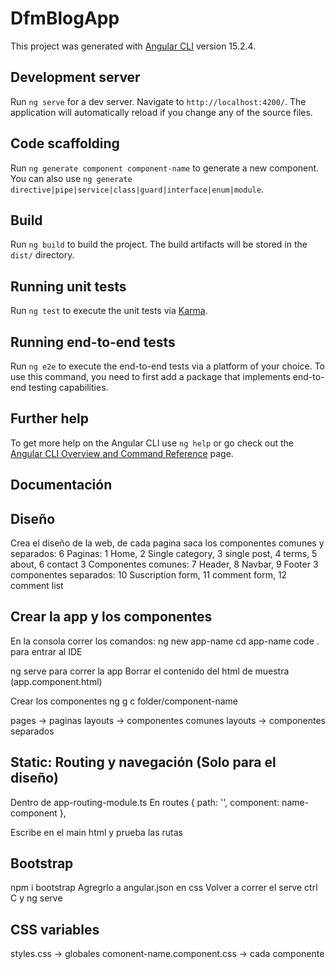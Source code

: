 # DfmBlogApp

This project was generated with [Angular CLI](https://github.com/angular/angular-cli) version 15.2.4.

## Development server

Run `ng serve` for a dev server. Navigate to `http://localhost:4200/`. The application will automatically reload if you change any of the source files.

## Code scaffolding

Run `ng generate component component-name` to generate a new component. You can also use `ng generate directive|pipe|service|class|guard|interface|enum|module`.

## Build

Run `ng build` to build the project. The build artifacts will be stored in the `dist/` directory.

## Running unit tests

Run `ng test` to execute the unit tests via [Karma](https://karma-runner.github.io).

## Running end-to-end tests

Run `ng e2e` to execute the end-to-end tests via a platform of your choice. To use this command, you need to first add a package that implements end-to-end testing capabilities.

## Further help

To get more help on the Angular CLI use `ng help` or go check out the [Angular CLI Overview and Command Reference](https://angular.io/cli) page.

## Documentación

## Diseño 

Crea el diseño de la web, de cada pagina saca los componentes comunes y separados:
6 Paginas: 1 Home, 2 Single category, 3 single post, 4 terms, 5 about, 6 contact
3 Componentes comunes: 7 Header, 8 Navbar, 9 Footer
3 componentes separados: 10 Suscription form, 11 comment form, 12 comment list

## Crear la app y los componentes

En la consola correr los comandos:
ng new app-name
cd app-name
code . para entrar al IDE

ng serve para correr la app
Borrar el contenido del html de muestra (app.component.html) 

Crear los componentes
ng g c folder/component-name

pages -> paginas
layouts -> componentes comunes
layouts -> componentes separados

## Static: Routing  y navegación (Solo para el diseño)

Dentro de app-routing-module.ts 
En routes
{ path: '', component: name-component },

Escribe en el main html <router-outlet> y prueba las rutas

## Bootstrap

npm i bootstrap
Agregrlo a angular.json en css
Volver a correr el serve
ctrl C y ng serve

## CSS variables

styles.css -> globales
comonent-name.component.css -> cada componente

